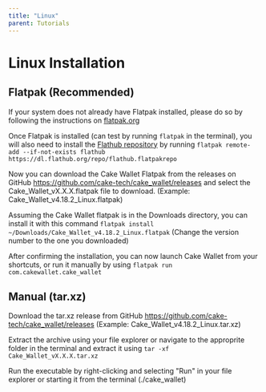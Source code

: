 ```yaml
---
title: "Linux"
parent: Tutorials
---
```


# Linux Installation

## Flatpak (Recommended)

If your system does not already have Flatpak installed, please do so by following the instructions on [flatpak.org](https://www.flatpak.org/setup/)

Once Flatpak is installed (can test by running `flatpak` in the terminal), you will also need to install the [Flathub repository](https://flathub.org/) by running `flatpak remote-add --if-not-exists flathub https://dl.flathub.org/repo/flathub.flatpakrepo`

<!-- Next you will need to install the Freedesktop Platform runtime 22.08, by running `flatpak install org.freedesktop.Platform/x86_64/22.08` -->

Now you can download the Cake Wallet Flatpak from the releases on GitHub https://github.com/cake-tech/cake_wallet/releases and select the Cake_Wallet_vX.X.X.flatpak file to download. (Example:  Cake_Wallet_v4.18.2_Linux.flatpak)

Assuming the Cake Wallet flatpak is in the Downloads directory, you can install it with this command `flatpak install ~/Downloads/Cake_Wallet_v4.18.2_Linux.flatpak` (Change the version number to the one you downloaded)

After confirming the installation, you can now launch Cake Wallet from your shortcuts, or run it manually by using `flatpak run com.cakewallet.cake_wallet`

## Manual (tar.xz)

Download the tar.xz release from GitHub https://github.com/cake-tech/cake_wallet/releases (Example: Cake_Wallet_v4.18.2_Linux.tar.xz)

Extract the archive using your file explorer or navigate to the approprite folder in the terminal and extract it using `tar -xf Cake_Wallet_vX.X.X.tar.xz`

Run the executable by right-clicking and selecting "Run" in your file explorer or starting it from the terminal (./cake_wallet)